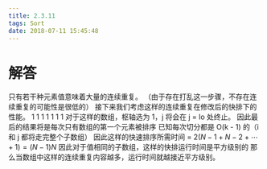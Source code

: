 ```yaml
---
title: 2.3.11
tags: Sort
date: 2018-07-11 15:45:48
---
```


# 解答

只有若干种元素值意味着大量的连续重复。
（由于存在打乱这一步骤，不存在连续重复的可能性是很低的）
接下来我们考虑这样的连续重复在修改后的快排下的性能。
1 1 1 1 1 1 1
对于这样的数组，枢轴选为 1，j 将会在 j = lo 处终止。
因此最后的结果将是每次只有数组的第一个元素被排序
已知每次切分都是 O(k - 1) 的（i 和 j 都将走完整个子数组）
因此这样的快速排序所需时间 = $2  (N - 1 + N - 2 + \cdots + 1) = (N - 1)N$
因此对于值相同的子数组，这样的快排运行时间是平方级别的
那么当数组中这样的连续重复内容越多，运行时间就越接近平方级别。
